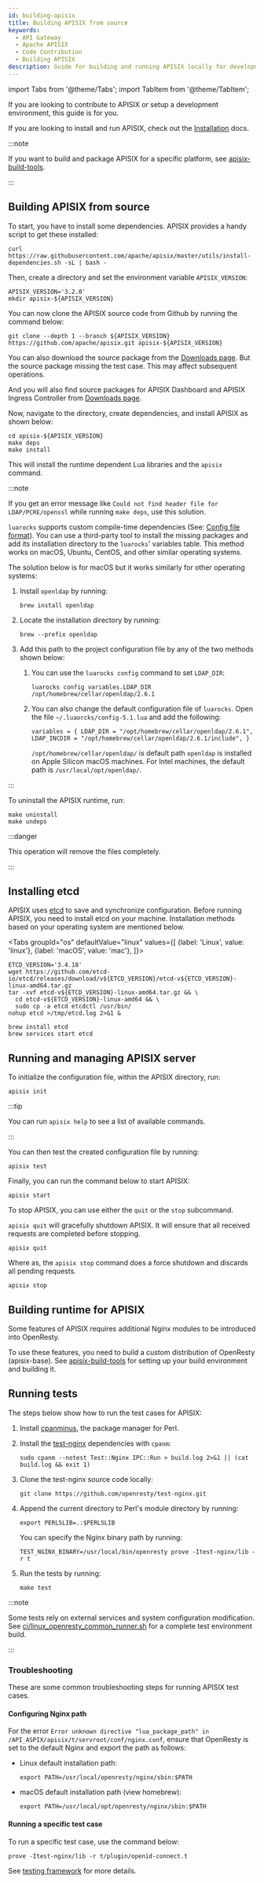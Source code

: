 ```yaml
---
id: building-apisix
title: Building APISIX from source
keywords:
  - API Gateway
  - Apache APISIX
  - Code Contribution
  - Building APISIX
description: Guide for building and running APISIX locally for development.
---
```


<!--
#
# Licensed to the Apache Software Foundation (ASF) under one or more
# contributor license agreements.  See the NOTICE file distributed with
# this work for additional information regarding copyright ownership.
# The ASF licenses this file to You under the Apache License, Version 2.0
# (the "License"); you may not use this file except in compliance with
# the License.  You may obtain a copy of the License at
#
#     http://www.apache.org/licenses/LICENSE-2.0
#
# Unless required by applicable law or agreed to in writing, software
# distributed under the License is distributed on an "AS IS" BASIS,
# WITHOUT WARRANTIES OR CONDITIONS OF ANY KIND, either express or implied.
# See the License for the specific language governing permissions and
# limitations under the License.
#
-->

import Tabs from '@theme/Tabs';
import TabItem from '@theme/TabItem';

If you are looking to contribute to APISIX or setup a development environment, this guide is for you.

If you are looking to install and run APISIX, check out the [Installation](./installation-guide.md) docs.

:::note

If you want to build and package APISIX for a specific platform, see [apisix-build-tools](https://github.com/api7/apisix-build-tools).

:::

## Building APISIX from source

To start, you have to install some dependencies. APISIX provides a handy script to get these installed:

```shell
curl https://raw.githubusercontent.com/apache/apisix/master/utils/install-dependencies.sh -sL | bash -
```

Then, create a directory and set the environment variable `APISIX_VERSION`:

```shell
APISIX_VERSION='3.2.0'
mkdir apisix-${APISIX_VERSION}
```

You can now clone the APISIX source code from Github by running the command below:

```shell
git clone --depth 1 --branch ${APISIX_VERSION} https://github.com/apache/apisix.git apisix-${APISIX_VERSION}
```

You can also download the source package from the [Downloads page](https://apisix.apache.org/downloads/). But the source package missing the test case. This may affect subsequent operations.

And you will also find source packages for APISIX Dashboard and APISIX Ingress Controller from [Downloads page](https://apisix.apache.org/downloads/).

Now, navigate to the directory, create dependencies, and install APISIX as shown below:

```shell
cd apisix-${APISIX_VERSION}
make deps
make install
```

This will install the runtime dependent Lua libraries and the `apisix` command.

:::note

If you get an error message like `Could not find header file for LDAP/PCRE/openssl` while running `make deps`, use this solution.

`luarocks` supports custom compile-time dependencies (See: [Config file format](https://github.com/luarocks/luarocks/wiki/Config-file-format)). You can use a third-party tool to install the missing packages and add its installation directory to the `luarocks`' variables table. This method works on macOS, Ubuntu, CentOS, and other similar operating systems.

The solution below is for macOS but it works similarly for other operating systems:

1. Install `openldap` by running:

   ```shell
   brew install openldap
   ```

2. Locate the installation directory by running:

   ```shell
   brew --prefix openldap
   ```

3. Add this path to the project configuration file by any of the two methods shown below:
   1. You can use the `luarocks config` command to set `LDAP_DIR`:

      ```shell
      luarocks config variables.LDAP_DIR /opt/homebrew/cellar/openldap/2.6.1
      ```

   2. You can also change the default configuration file of `luarocks`. Open the file `~/.luaorcks/config-5.1.lua` and add the following:

      ```shell
      variables = { LDAP_DIR = "/opt/homebrew/cellar/openldap/2.6.1", LDAP_INCDIR = "/opt/homebrew/cellar/openldap/2.6.1/include", }
      ```

      `/opt/homebrew/cellar/openldap/` is default path `openldap` is installed on Apple Silicon macOS machines. For Intel machines, the default path is  `/usr/local/opt/openldap/`.

:::

To uninstall the APISIX runtime, run:

```shell
make uninstall
make undeps
```

:::danger

This operation will remove the files completely.

:::

## Installing etcd

APISIX uses [etcd](https://github.com/etcd-io/etcd) to save and synchronize configuration. Before running APISIX, you need to install etcd on your machine. Installation methods based on your operating system are mentioned below.

<Tabs
  groupId="os"
  defaultValue="linux"
  values={[
    {label: 'Linux', value: 'linux'},
    {label: 'macOS', value: 'mac'},
  ]}>
<TabItem value="linux">

```shell
ETCD_VERSION='3.4.18'
wget https://github.com/etcd-io/etcd/releases/download/v${ETCD_VERSION}/etcd-v${ETCD_VERSION}-linux-amd64.tar.gz
tar -xvf etcd-v${ETCD_VERSION}-linux-amd64.tar.gz && \
  cd etcd-v${ETCD_VERSION}-linux-amd64 && \
  sudo cp -a etcd etcdctl /usr/bin/
nohup etcd >/tmp/etcd.log 2>&1 &
```

</TabItem>

<TabItem value="mac">

```shell
brew install etcd
brew services start etcd
```

</TabItem>
</Tabs>

## Running and managing APISIX server

To initialize the configuration file, within the APISIX directory, run:

```shell
apisix init
```

:::tip

You can run `apisix help` to see a list of available commands.

:::

You can then test the created configuration file by running:

```shell
apisix test
```

Finally, you can run the command below to start APISIX:

```shell
apisix start
```

To stop APISIX, you can use either the `quit` or the `stop` subcommand.

`apisix quit` will gracefully shutdown APISIX. It will ensure that all received requests are completed before stopping.

```shell
apisix quit
```

Where as, the `apisix stop` command does a force shutdown and discards all pending requests.

```shell
apisix stop
```

## Building runtime for APISIX

Some features of APISIX requires additional Nginx modules to be introduced into OpenResty.

To use these features, you need to build a custom distribution of OpenResty (apisix-base). See [apisix-build-tools](https://github.com/api7/apisix-build-tools) for setting up your build environment and building it.

## Running tests

The steps below show how to run the test cases for APISIX:

1. Install [cpanminus](https://metacpan.org/pod/App::cpanminus#INSTALLATION), the package manager for Perl.
2. Install the [test-nginx](https://github.com/openresty/test-nginx) dependencies with `cpanm`:

   ```shell
   sudo cpanm --notest Test::Nginx IPC::Run > build.log 2>&1 || (cat build.log && exit 1)
   ```

3. Clone the test-nginx source code locally:

   ```shell
   git clone https://github.com/openresty/test-nginx.git
   ```

4. Append the current directory to Perl's module directory by running:

   ```shell
   export PERL5LIB=.:$PERL5LIB
   ```

   You can specify the Nginx binary path by running:

   ```shell
   TEST_NGINX_BINARY=/usr/local/bin/openresty prove -Itest-nginx/lib -r t
   ```

5. Run the tests by running:

   ```shell
   make test
   ```

:::note

Some tests rely on external services and system configuration modification. See [ci/linux_openresty_common_runner.sh](https://github.com/apache/apisix/blob/master/ci/linux_openresty_common_runner.sh) for a complete test environment build.

:::

### Troubleshooting

These are some common troubleshooting steps for running APISIX test cases.

#### Configuring Nginx path

For the error `Error unknown directive "lua_package_path" in /API_ASPIX/apisix/t/servroot/conf/nginx.conf`, ensure that OpenResty is set to the default Nginx and export the path as follows:

- Linux default installation path:

  ```shell
  export PATH=/usr/local/openresty/nginx/sbin:$PATH
  ```

- macOS default installation path (view homebrew):

  ```shell
  export PATH=/usr/local/opt/openresty/nginx/sbin:$PATH
  ```

#### Running a specific test case

To run a specific test case, use the command below:

```shell
prove -Itest-nginx/lib -r t/plugin/openid-connect.t
```

See [testing framework](https://github.com/apache/apisix/blob/master/docs/en/latest/internal/testing-framework.md) for more details.
